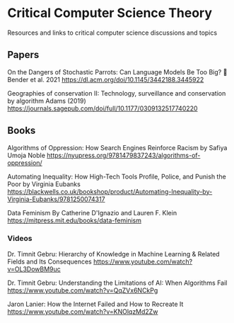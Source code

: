 # Critical Computer Science Theory
Resources and links to critical computer science discussions and topics

## Papers

On the Dangers of Stochastic Parrots: Can Language Models Be Too Big? 🦜 Bender et al. 2021
https://dl.acm.org/doi/10.1145/3442188.3445922



Geographies of conservation II: Technology, surveillance and conservation by algorithm Adams (2019)
https://journals.sagepub.com/doi/full/10.1177/0309132517740220


## Books
Algorithms of Oppression: How Search Engines Reinforce Racism by Safiya Umoja Noble
https://nyupress.org/9781479837243/algorithms-of-oppression/

Automating Inequality: How High-Tech Tools Profile, Police, and Punish the Poor by Virginia Eubanks
https://blackwells.co.uk/bookshop/product/Automating-Inequality-by-Virginia-Eubanks/9781250074317

Data Feminism By Catherine D'Ignazio and Lauren F. Klein
https://mitpress.mit.edu/books/data-feminism

### Videos
Dr. Timnit Gebru: Hierarchy of Knowledge in Machine Learning & Related Fields and Its Consequences
https://www.youtube.com/watch?v=OL3DowBM9uc

Dr. Timnit Gebru: Understanding the Limitations of AI: When Algorithms Fail
https://www.youtube.com/watch?v=QqZVx6NCkPg

Jaron Lanier: How the Internet Failed and How to Recreate It
https://www.youtube.com/watch?v=KNOlqzMd2Zw
